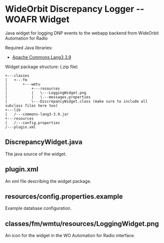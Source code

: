 # WideOrbit Discrepancy Logger -- WOAFR Widget

Java widget for logging DNP events to the webapp backend from WideOrbit Automation for Radio

Required Java libraries:

- [Apache Commons Lang3 3.9](http://mirror.cc.columbia.edu/pub/software/apache//commons/lang/binaries/commons-lang3-3.9-bin.zip)

Widget package structure: (.zip file)

```text
+---classes
|   +---fm
|       +---wmtu
|           +---resources
|           |   \---LoggingWidget.png
|           |   \---messages.properties
|           \---DiscrepancyWidget.class (make sure to include all subclass files here too)
+---lib
|   /---commons-lang3-3.9.jar
+---resources
|   /---config.properties
/---plugin.xml
```

## DiscrepancyWidget.java

The java source of the widget.

## plugin.xml

An xml file describing the widget package.

## resources/config.properties.example

Example database configuration.

## classes/fm/wmtu/resources/LoggingWidget.png

An icon for the widget in the WO Automation for Radio interface.
